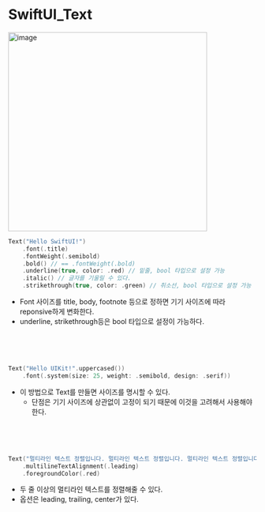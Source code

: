 #  SwiftUI_Text

<img width="403" alt="image" src="https://user-images.githubusercontent.com/63503972/228459398-026800d9-771f-4cb4-9405-f5adfa313d02.png">

```swift
Text("Hello SwiftUI!")
    .font(.title)
    .fontWeight(.semibold)
    .bold() // == .fontWeight(.bold)
    .underline(true, color: .red) // 밑줄, bool 타입으로 설정 가능
    .italic() // 글자를 기울릴 수 있다.
    .strikethrough(true, color: .green) // 취소선, bool 타입으로 설정 가능
```
- Font 사이즈를 title, body, footnote 등으로 정하면 기기 사이즈에 따라 reponsive하게 변화한다.
- underline, strikethrough등은 bool 타입으로 설정이 가능하다.
<br>
<br>
<br>

```swift
Text("Hello UIKit!".uppercased())
    .font(.system(size: 25, weight: .semibold, design: .serif))
```
- 이 방법으로 Text를 만들면 사이즈를 명시할 수 있다.
    - 단점은 기기 사이즈에 상관없이 고정이 되기 때문에 이것을 고려해서 사용해야한다.
<br>
<br>
<br>

```swift
Text("멀티라인 텍스트 정렬입니다. 멀티라인 텍스트 정렬입니다. 멀티라인 텍스트 정렬입니다. 멀티라인 텍스트 정렬입니다. 멀티라인 텍스트 정렬입니다. 멀티라인 텍스트 정렬입니다. 멀티라인 텍스트 정렬입니다. 멀티라인 텍스트 정렬입니다. 멀티라인 텍스트 정렬입니다. 멀티라인 텍스트 정렬입니다. 멀티라인 텍스트 정렬입니다.")
    .multilineTextAlignment(.leading)
    .foregroundColor(.red)
```
- 두 줄 이상의 멀티라인 텍스트를 정렬해줄 수 있다.
- 옵션은 leading, trailing, center가 있다.
